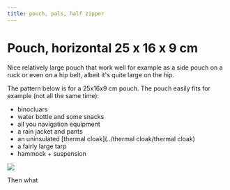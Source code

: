 ```yaml
---
title: pouch, pals, half zipper
---
```


# Pouch, horizontal 25 x 16 x 9 cm



Nice relatively large pouch that work well for example as a side pouch on a ruck or even on a hip belt, albeit it's quite large on the hip.

The pattern below is for a 25x16x9 cm pouch. The pouch easily fits for example (not all the same time):

- binocluars
- water bottle and some snacks
- all you navigation equipment
- a rain jacket and pants
- an uninsulated [thermal cloak](../thermal cloak/thermal cloak)
- a fairly large tarp
- hammock + suspension


![](pouch-horizontal-25x16x9-cm.svg)


Then what